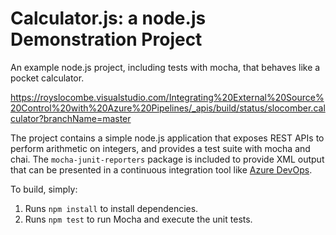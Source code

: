 Calculator.js: a node.js Demonstration Project
==============================================
An example node.js project, including tests with mocha, that behaves like
a pocket calculator.

https://royslocombe.visualstudio.com/Integrating%20External%20Source%20Control%20with%20Azure%20Pipelines/_apis/build/status/slocomber.calculator?branchName=master

The project contains a simple node.js application that exposes REST APIs
to perform arithmetic on integers, and provides a test suite with mocha
and chai.  The `mocha-junit-reporters` package is included to provide XML
output that can be presented in a continuous integration tool like
[Azure DevOps](https://azure.com/devops).

To build, simply:

1. Runs `npm install` to install dependencies.
2. Runs `npm test` to run Mocha and execute the unit tests.

